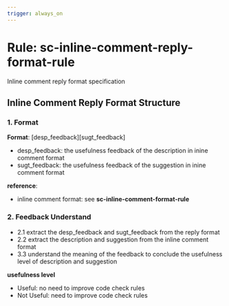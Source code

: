 ```yaml
---
trigger: always_on
---
```


# Rule: sc-inline-comment-reply-format-rule

Inline comment reply format specification

## Inline Comment Reply Format Structure

### 1. Format
**Format**: [desp_feedback][sugt_feedback]
- desp_feedback: the usefulness feedback of the description in inine comment format
- sugt_feedback: the usefulness feedback of the suggestion in inine comment format

**reference**:
- inline comment format: see **sc-inline-comment-format-rule**

### 2. Feedback Understand
- 2.1 extract the desp_feedback and sugt_feedback from the reply format
- 2.2 extract the description and suggestion from the inline comment format
- 3.3 understand the meaning of the feedback to conclude the usefulness level of description and suggestion

**usefulness level**
- Useful: no need to improve code check rules
- Not Useful: need to improve code check rules